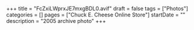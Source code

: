 +++
title = "FcZxiLWprxJE7mxgBDL0.avif"
draft = false
tags = ["Photos"]
categories = []
pages = ["Chuck E. Cheese Online Store"]
startDate = ""
description = "2005 archive photo"
+++

